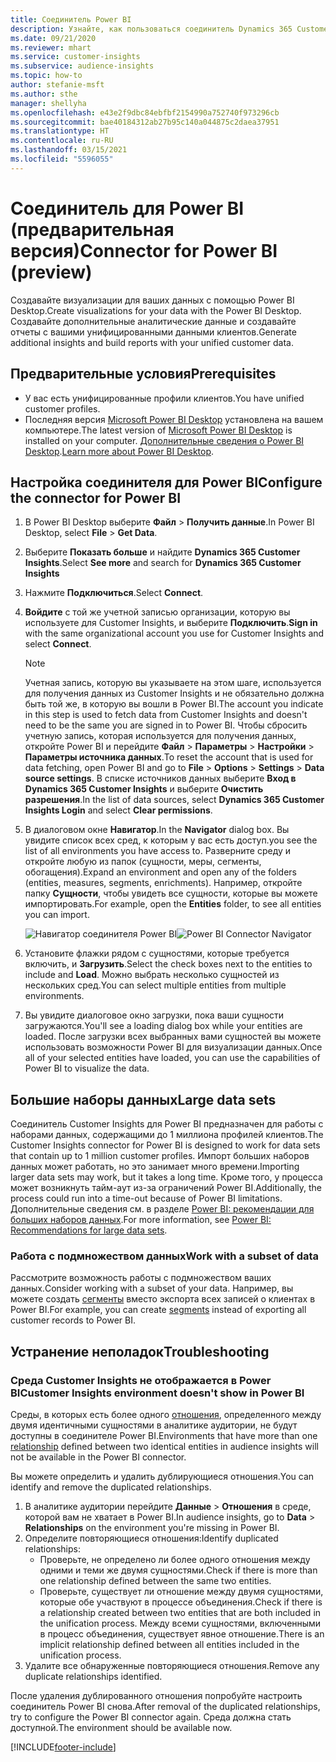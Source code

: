 ```yaml
---
title: Соединитель Power BI
description: Узнайте, как пользоваться соединитель Dynamics 365 Customer Insights в Power BI.
ms.date: 09/21/2020
ms.reviewer: mhart
ms.service: customer-insights
ms.subservice: audience-insights
ms.topic: how-to
author: stefanie-msft
ms.author: sthe
manager: shellyha
ms.openlocfilehash: e43e2f9dbc84ebfbf2154990a752740f973296cb
ms.sourcegitcommit: bae40184312ab27b95c140a044875c2daea37951
ms.translationtype: HT
ms.contentlocale: ru-RU
ms.lasthandoff: 03/15/2021
ms.locfileid: "5596055"
---
```

# <a name="connector-for-power-bi-preview"></a><span data-ttu-id="aebd5-103">Соединитель для Power BI (предварительная версия)</span><span class="sxs-lookup"><span data-stu-id="aebd5-103">Connector for Power BI (preview)</span></span>

<span data-ttu-id="aebd5-104">Создавайте визуализации для ваших данных с помощью Power BI Desktop.</span><span class="sxs-lookup"><span data-stu-id="aebd5-104">Create visualizations for your data with the Power BI Desktop.</span></span> <span data-ttu-id="aebd5-105">Создавайте дополнительные аналитические данные и создавайте отчеты с вашими унифицированными данными клиентов.</span><span class="sxs-lookup"><span data-stu-id="aebd5-105">Generate additional insights and build reports with your unified customer data.</span></span>

## <a name="prerequisites"></a><span data-ttu-id="aebd5-106">Предварительные условия</span><span class="sxs-lookup"><span data-stu-id="aebd5-106">Prerequisites</span></span>

- <span data-ttu-id="aebd5-107">У вас есть унифицированные профили клиентов.</span><span class="sxs-lookup"><span data-stu-id="aebd5-107">You have unified customer profiles.</span></span>
- <span data-ttu-id="aebd5-108">Последняя версия [Microsoft Power BI Desktop](https://powerbi.microsoft.com/desktop/) установлена на вашем компьютере.</span><span class="sxs-lookup"><span data-stu-id="aebd5-108">The latest version of [Microsoft Power BI Desktop](https://powerbi.microsoft.com/desktop/) is installed on your computer.</span></span> <span data-ttu-id="aebd5-109">[Дополнительные сведения о Power BI Desktop](/power-bi/desktop-what-is-desktop).</span><span class="sxs-lookup"><span data-stu-id="aebd5-109">[Learn more about Power BI Desktop](/power-bi/desktop-what-is-desktop).</span></span>

## <a name="configure-the-connector-for-power-bi"></a><span data-ttu-id="aebd5-110">Настройка соединителя для Power BI</span><span class="sxs-lookup"><span data-stu-id="aebd5-110">Configure the connector for Power BI</span></span>

1. <span data-ttu-id="aebd5-111">В Power BI Desktop выберите **Файл** > **Получить данные**.</span><span class="sxs-lookup"><span data-stu-id="aebd5-111">In Power BI Desktop, select **File** > **Get Data**.</span></span>

1. <span data-ttu-id="aebd5-112">Выберите **Показать больше** и найдите **Dynamics 365 Customer Insights**.</span><span class="sxs-lookup"><span data-stu-id="aebd5-112">Select **See more** and search for **Dynamics 365 Customer Insights**</span></span>

1. <span data-ttu-id="aebd5-113">Нажмите **Подключиться**.</span><span class="sxs-lookup"><span data-stu-id="aebd5-113">Select **Connect**.</span></span>

1. <span data-ttu-id="aebd5-114">**Войдите** с той же учетной записью организации, которую вы используете для Customer Insights, и выберите **Подключить**.</span><span class="sxs-lookup"><span data-stu-id="aebd5-114">**Sign in** with the same organizational account you use for Customer Insights and select **Connect**.</span></span>
   > [!NOTE]
   > <span data-ttu-id="aebd5-115">Учетная запись, которую вы указываете на этом шаге, используется для получения данных из Customer Insights и не обязательно должна быть той же, в которую вы вошли в Power BI.</span><span class="sxs-lookup"><span data-stu-id="aebd5-115">The account you indicate in this step is used to fetch data from Customer Insights and doesn't need to be the same you are signed in to Power BI.</span></span> <span data-ttu-id="aebd5-116">Чтобы сбросить учетную запись, которая используется для получения данных, откройте Power BI и перейдите **Файл** > **Параметры** > **Настройки** > **Параметры источника данных**.</span><span class="sxs-lookup"><span data-stu-id="aebd5-116">To reset the account that is used for data fetching, open Power BI and go to **File** > **Options** > **Settings** > **Data source settings**.</span></span> <span data-ttu-id="aebd5-117">В списке источников данных выберите **Вход в Dynamics 365 Customer Insights** и выберите **Очистить разрешения**.</span><span class="sxs-lookup"><span data-stu-id="aebd5-117">In the list of data sources, select **Dynamics 365 Customer Insights Login** and select **Clear permissions**.</span></span>  

1. <span data-ttu-id="aebd5-118">В диалоговом окне **Навигатор**.</span><span class="sxs-lookup"><span data-stu-id="aebd5-118">In the **Navigator** dialog box.</span></span> <span data-ttu-id="aebd5-119">Вы увидите список всех сред, к которым у вас есть доступ.</span><span class="sxs-lookup"><span data-stu-id="aebd5-119">you see the list of all environments you have access to.</span></span> <span data-ttu-id="aebd5-120">Разверните среду и откройте любую из папок (сущности, меры, сегменты, обогащения).</span><span class="sxs-lookup"><span data-stu-id="aebd5-120">Expand an environment and open any of the folders (entities, measures, segments, enrichments).</span></span> <span data-ttu-id="aebd5-121">Например, откройте папку **Сущности**, чтобы увидеть все сущности, которые вы можете импортировать.</span><span class="sxs-lookup"><span data-stu-id="aebd5-121">For example, open the **Entities** folder, to see all entities you can import.</span></span>

   <span data-ttu-id="aebd5-122">![Навигатор соединителя Power BI](media/power-bi-navigator.png "Навигатор соединителя Power BI")</span><span class="sxs-lookup"><span data-stu-id="aebd5-122">![Power BI Connector Navigator](media/power-bi-navigator.png "Power BI Connector Navigator")</span></span>

1. <span data-ttu-id="aebd5-123">Установите флажки рядом с сущностями, которые требуется включить, и **Загрузить**.</span><span class="sxs-lookup"><span data-stu-id="aebd5-123">Select the check boxes next to the entities to include and **Load**.</span></span> <span data-ttu-id="aebd5-124">Можно выбрать несколько сущностей из нескольких сред.</span><span class="sxs-lookup"><span data-stu-id="aebd5-124">You can select multiple entities from multiple environments.</span></span>

1. <span data-ttu-id="aebd5-125">Вы увидите диалоговое окно загрузки, пока ваши сущности загружаются.</span><span class="sxs-lookup"><span data-stu-id="aebd5-125">You'll see a loading dialog box while your entities are loaded.</span></span> <span data-ttu-id="aebd5-126">После загрузки всех выбранных вами сущностей вы можете использовать возможности Power BI для визуализации данных.</span><span class="sxs-lookup"><span data-stu-id="aebd5-126">Once all of your selected entities have loaded, you can use the capabilities of Power BI to visualize the data.</span></span>

## <a name="large-data-sets"></a><span data-ttu-id="aebd5-127">Большие наборы данных</span><span class="sxs-lookup"><span data-stu-id="aebd5-127">Large data sets</span></span>

<span data-ttu-id="aebd5-128">Соединитель Customer Insights для Power BI предназначен для работы с наборами данных, содержащими до 1 миллиона профилей клиентов.</span><span class="sxs-lookup"><span data-stu-id="aebd5-128">The Customer Insights connector for Power BI is designed to work for data sets that contain up to 1 million customer profiles.</span></span> <span data-ttu-id="aebd5-129">Импорт больших наборов данных может работать, но это занимает много времени.</span><span class="sxs-lookup"><span data-stu-id="aebd5-129">Importing larger data sets may work, but it takes a long time.</span></span> <span data-ttu-id="aebd5-130">Кроме того, у процесса может возникнуть тайм-аут из-за ограничений Power BI.</span><span class="sxs-lookup"><span data-stu-id="aebd5-130">Additionally, the process could run into a time-out because of Power BI limitations.</span></span> <span data-ttu-id="aebd5-131">Дополнительные сведения см. в разделе [Power BI: рекомендации для больших наборов данных](/power-bi/admin/service-premium-what-is#large-datasets).</span><span class="sxs-lookup"><span data-stu-id="aebd5-131">For more information, see [Power BI: Recommendations for large data sets](/power-bi/admin/service-premium-what-is#large-datasets).</span></span> 

### <a name="work-with-a-subset-of-data"></a><span data-ttu-id="aebd5-132">Работа с подмножеством данных</span><span class="sxs-lookup"><span data-stu-id="aebd5-132">Work with a subset of data</span></span>

<span data-ttu-id="aebd5-133">Рассмотрите возможность работы с подмножеством ваших данных.</span><span class="sxs-lookup"><span data-stu-id="aebd5-133">Consider working with a subset of your data.</span></span> <span data-ttu-id="aebd5-134">Например, вы можете создать [сегменты](segments.md) вместо экспорта всех записей о клиентах в Power BI.</span><span class="sxs-lookup"><span data-stu-id="aebd5-134">For example, you can create [segments](segments.md) instead of exporting all customer records to Power BI.</span></span>

## <a name="troubleshooting"></a><span data-ttu-id="aebd5-135">Устранение неполадок</span><span class="sxs-lookup"><span data-stu-id="aebd5-135">Troubleshooting</span></span>

### <a name="customer-insights-environment-doesnt-show-in-power-bi"></a><span data-ttu-id="aebd5-136">Среда Customer Insights не отображается в Power BI</span><span class="sxs-lookup"><span data-stu-id="aebd5-136">Customer Insights environment doesn't show in Power BI</span></span>

<span data-ttu-id="aebd5-137">Среды, в которых есть более одного [отношения](relationships.md), определенного между двумя идентичными сущностями в аналитике аудитории, не будут доступны в соединителе Power BI.</span><span class="sxs-lookup"><span data-stu-id="aebd5-137">Environments that have more than one [relationship](relationships.md) defined between two identical entities in audience insights will not be available in the Power BI connector.</span></span>

<span data-ttu-id="aebd5-138">Вы можете определить и удалить дублирующиеся отношения.</span><span class="sxs-lookup"><span data-stu-id="aebd5-138">You can identify and remove the duplicated relationships.</span></span>

1. <span data-ttu-id="aebd5-139">В аналитике аудитории перейдите **Данные** > **Отношения** в среде, которой вам не хватает в Power BI.</span><span class="sxs-lookup"><span data-stu-id="aebd5-139">In audience insights, go to **Data** > **Relationships** on the environment you're missing in Power BI.</span></span>
2. <span data-ttu-id="aebd5-140">Определите повторяющиеся отношения:</span><span class="sxs-lookup"><span data-stu-id="aebd5-140">Identify duplicated relationships:</span></span>
   - <span data-ttu-id="aebd5-141">Проверьте, не определено ли более одного отношения между одними и теми же двумя сущностями.</span><span class="sxs-lookup"><span data-stu-id="aebd5-141">Check if there is more than one relationship defined between the same two entities.</span></span>
   - <span data-ttu-id="aebd5-142">Проверьте, существует ли отношение между двумя сущностями, которые обе участвуют в процессе объединения.</span><span class="sxs-lookup"><span data-stu-id="aebd5-142">Check if there is a relationship created between two entities that are both included in the unification process.</span></span> <span data-ttu-id="aebd5-143">Между всеми сущностями, включенными в процесс объединения, существует явное отношение.</span><span class="sxs-lookup"><span data-stu-id="aebd5-143">There is an implicit relationship defined between all entities included in the unification process.</span></span>
3. <span data-ttu-id="aebd5-144">Удалите все обнаруженные повторяющиеся отношения.</span><span class="sxs-lookup"><span data-stu-id="aebd5-144">Remove any duplicate relationships identified.</span></span>

<span data-ttu-id="aebd5-145">После удаления дублированного отношения попробуйте настроить соединитель Power BI снова.</span><span class="sxs-lookup"><span data-stu-id="aebd5-145">After removal of the duplicated relationships, try to configure the Power BI connector again.</span></span> <span data-ttu-id="aebd5-146">Среда должна стать доступной.</span><span class="sxs-lookup"><span data-stu-id="aebd5-146">The environment should be available now.</span></span>

[!INCLUDE[footer-include](../includes/footer-banner.md)]